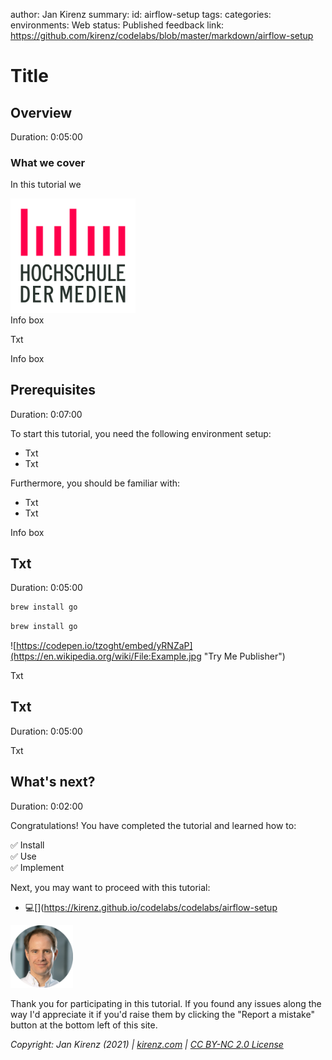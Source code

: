 author: Jan Kirenz
summary:
id: airflow-setup
tags:
categories:
environments: Web
status: Published
feedback link: https://github.com/kirenz/codelabs/blob/master/markdown/airflow-setup

# Title

<!-- ------------------------ -->
## Overview

Duration: 0:05:00

### What we cover
In this tutorial we 

<img src="img/hdm-logo.jpg" alt="HdM Logo" width="200">

<aside class="positive">
Info box
</aside>

Txt

<aside class="negative">
Info box
</aside>


<!-- ------------------------ -->
## Prerequisites

Duration: 0:07:00

To start this tutorial, you need the following environment setup:

- Txt
- Txt

Furthermore, you should be familiar with:

- Txt
- Txt

<aside class="positive">
Info box
</aside>

<!-- ------------------------ -->
## Txt

Duration: 0:05:00

```bash
brew install go
```

```python
brew install go
```

![https://codepen.io/tzoght/embed/yRNZaP](https://en.wikipedia.org/wiki/File:Example.jpg "Try Me Publisher")

Txt


<!-- ------------------------ -->
## Txt

Duration: 0:05:00

Txt

<!-- ------------------------ -->
## What's next?

Duration: 0:02:00

Congratulations! You have completed the tutorial and learned how to:

✅ Install  
✅ Use  
✅ Implement  

Next, you may want to proceed with this tutorial:

- 💻[](https://kirenz.github.io/codelabs/codelabs/airflow-setup


<img src="img/Jan.png" alt="Jan Kirenz" width="100">

Thank you for participating in this tutorial. If you found any issues along the way I'd appreciate it if you'd raise them by clicking the "Report a mistake" button at the bottom left of this site.

*Copyright: Jan Kirenz (2021) | [kirenz.com](https://www.kirenz.com) | [CC BY-NC 2.0 License](https://creativecommons.org/licenses/by-nc/2.0/)*